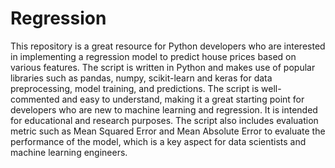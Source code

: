 # Regression
This repository is a great resource for Python developers who are interested in implementing a regression model to predict house prices based on various features. 
The script is written in Python and makes use of popular libraries such as pandas, numpy, scikit-learn and keras for data preprocessing, model training, and predictions.
The script is well-commented and easy to understand, making it a great starting point for developers who are new to machine learning and regression.
It is intended for educational and research purposes. The script also includes evaluation metric such as Mean Squared Error and Mean Absolute Error to evaluate the performance of the model, which is a key aspect for data scientists and machine learning engineers. 
